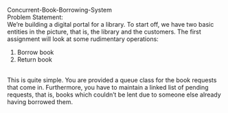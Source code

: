 Concurrent-Book-Borrowing-System
<br>
Problem Statement: 
<br>
We’re building a digital portal for a library. To start off, we have two basic
 entities in the picture, that is, the library and the customers. The first assignment will look at
 some rudimentary operations:
 1. Borrow book
 2. Return book
<br>
 This is quite simple. You are provided a queue class for the book requests that come in.
 Furthermore, you have to maintain a linked list of pending requests, that is, books which couldn’t
 be lent due to someone else already having borrowed them.
